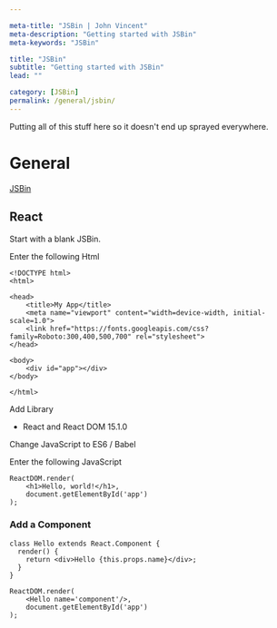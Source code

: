 ```yaml
---

meta-title: "JSBin | John Vincent"
meta-description: "Getting started with JSBin"
meta-keywords: "JSBin"

title: "JSBin"
subtitle: "Getting started with JSBin"
lead: ""

category: [JSBin]
permalink: /general/jsbin/
---
```


Putting all of this stuff here so it doesn't end up sprayed everywhere.

<!-- end -->

# General

[JSBin](https://jsbin.com)

## React

Start with a blank JSBin.

Enter the following Html

```
<!DOCTYPE html>
<html>

<head>
	<title>My App</title>
	<meta name="viewport" content="width=device-width, initial-scale=1.0">
	<link href="https://fonts.googleapis.com/css?family=Roboto:300,400,500,700" rel="stylesheet">
</head>

<body>
	<div id="app"></div>
</body>

</html>
```

Add Library

* React and React DOM 15.1.0

Change JavaScript to ES6 / Babel

Enter the following JavaScript

```
ReactDOM.render(
	<h1>Hello, world!</h1>,
	document.getElementById('app')
);
```

### Add a Component

```
class Hello extends React.Component {
  render() {
    return <div>Hello {this.props.name}</div>;
  }
}

ReactDOM.render(
	<Hello name='component'/>,
	document.getElementById('app')
);
```
